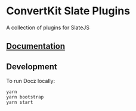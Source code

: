# ConvertKit Slate Plugins

A collection of plugins for SlateJS

## [Documentation](https://convertkit-slate-plugins.netlify.com/)

## Development

To run Docz locally:

```
yarn
yarn bootstrap
yarn start
```
